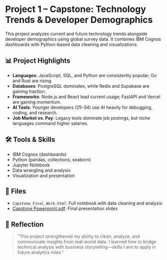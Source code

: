 # Project 1 – Capstone: Technology Trends & Developer Demographics

This project analyzes current and future technology trends alongside developer demographics using global survey data. It combines IBM Cognos dashboards with Python-based data cleaning and visualizations.

## 📊 Project Highlights

- **Languages**: JavaScript, SQL, and Python are consistently popular; Go and Rust are rising.
- **Databases**: PostgreSQL dominates, while Redis and Supabase are gaining traction.
- **Frameworks**: Node.js and React lead current usage; FastAPI and Vercel are gaining momentum.
- **AI Tools**: Younger developers (25–34) use AI heavily for debugging, coding, and research.
- **Job Market vs. Pay**: Legacy tools dominate job postings, but niche languages command higher salaries.

## 🛠️ Tools & Skills

- IBM Cognos (dashboards)
- Python (pandas, collections, seaborn)
- Jupyter Notebook
- Data wrangling and analysis
- Visualization and presentation

## 📂 Files

- `Capstone_Final_Work.html`: Full notebook with data cleaning and analysis
- [Capstone Powerpoint.pdf](Capstone%20Powerpoint.pdf): Final presentation slides


## 📌 Reflection

> "This project strengthened my ability to clean, analyze, and communicate insights from real-world data. I learned how to bridge technical analysis with business storytelling—skills I aim to apply in future analytics roles."
